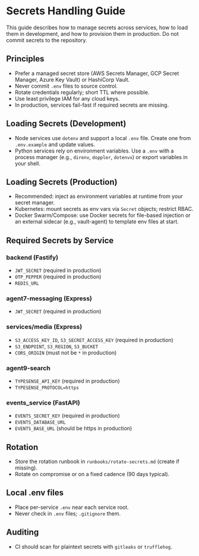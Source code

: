 # Secrets Handling Guide

This guide describes how to manage secrets across services, how to load them in development, and how to provision them in production. Do not commit secrets to the repository.

## Principles
- Prefer a managed secret store (AWS Secrets Manager, GCP Secret Manager, Azure Key Vault) or HashiCorp Vault.
- Never commit `.env` files to source control.
- Rotate credentials regularly; short TTL where possible.
- Use least privilege IAM for any cloud keys.
- In production, services fail-fast if required secrets are missing.

## Loading Secrets (Development)
- Node services use `dotenv` and support a local `.env` file. Create one from `.env.example` and update values.
- Python services rely on environment variables. Use a `.env` with a process manager (e.g., `direnv`, `doppler`, `dotenvx`) or export variables in your shell.

## Loading Secrets (Production)
- Recommended: inject as environment variables at runtime from your secret manager.
- Kubernetes: mount secrets as env vars via `Secret` objects; restrict RBAC.
- Docker Swarm/Compose: use Docker secrets for file-based injection or an external sidecar (e.g., vault-agent) to template env files at start.

## Required Secrets by Service

### backend (Fastify)
- `JWT_SECRET` (required in production)
- `OTP_PEPPER` (required in production)
- `REDIS_URL`

### agent7-messaging (Express)
- `JWT_SECRET` (required in production)

### services/media (Express)
- `S3_ACCESS_KEY_ID`, `S3_SECRET_ACCESS_KEY` (required in production)
- `S3_ENDPOINT`, `S3_REGION`, `S3_BUCKET`
- `CORS_ORIGIN` (must not be `*` in production)

### agent9-search
- `TYPESENSE_API_KEY` (required in production)
- `TYPESENSE_PROTOCOL=https`

### events_service (FastAPI)
- `EVENTS_SECRET_KEY` (required in production)
- `EVENTS_DATABASE_URL`
- `EVENTS_BASE_URL` (should be https in production)

## Rotation
- Store the rotation runbook in `runbooks/rotate-secrets.md` (create if missing).
- Rotate on compromise or on a fixed cadence (90 days typical).

## Local .env files
- Place per-service `.env` near each service root.
- Never check in `.env` files; `.gitignore` them.

## Auditing
- CI should scan for plaintext secrets with `gitleaks` or `trufflehog`.